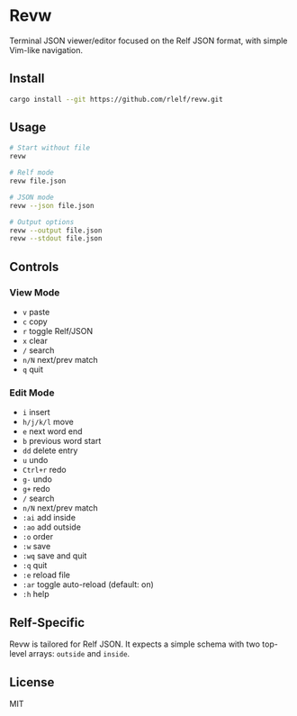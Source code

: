 # Revw

Terminal JSON viewer/editor focused on the Relf JSON format, with simple Vim-like navigation.

## Install

```bash
cargo install --git https://github.com/rlelf/revw.git
```

## Usage

```bash
# Start without file
revw

# Relf mode
revw file.json

# JSON mode
revw --json file.json

# Output options
revw --output file.json
revw --stdout file.json
```

## Controls

### View Mode
- `v` paste
- `c` copy
- `r` toggle Relf/JSON
- `x` clear
- `/` search
- `n/N` next/prev match
- `q` quit

### Edit Mode
- `i` insert
- `h/j/k/l` move
- `e` next word end
- `b` previous word start
- `dd` delete entry
- `u` undo
- `Ctrl+r` redo
- `g-` undo
- `g+` redo
- `/` search
- `n/N` next/prev match
- `:ai` add inside
- `:ao` add outside
- `:o` order
- `:w` save
- `:wq` save and quit
- `:q` quit
- `:e` reload file
- `:ar` toggle auto-reload (default: on)
- `:h` help

## Relf-Specific

Revw is tailored for Relf JSON. It expects a simple schema with two top-level arrays: `outside` and `inside`.


## License

MIT
